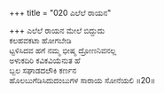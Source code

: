 +++
title = "020 ಎಲೆಲೆ ರಾಯನ"

+++
ಎಲೆಲೆ ರಾಯನ ಮೇಲೆ ಬಿದ್ದುದು  
ಕಲಹವಕಟಾ ಹೋಗಬೇಡಿ  
ಟ್ಟಳಿಸಿದವ ಹಗೆ ನಮ್ಮ ಭೀಷ್ಮ ದ್ರೋಣನಿವನಲ್ಲ  
ಅಳುಕದಿರಿ ಕವಿಕವಿಯೆನುತ ಹೆ  
ಬ್ಬಲ ಸಘಾಡದಲೌಕಿ ಕರ್ಣನ  
ಹೊಲಬುಗೆಡಿಸಿದುದಂಬುಗಳ ಸಾರಾಯ ಸೋನೆಯಲಿ      ॥20॥